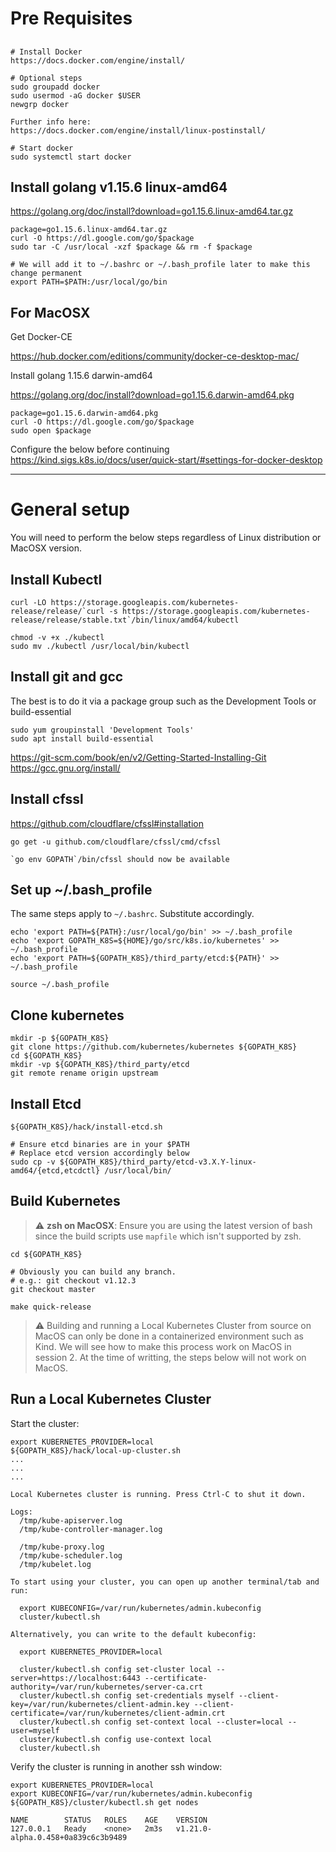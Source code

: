# Pre Requisites


## <Your preferred Linux distro here>

```
# Install Docker
https://docs.docker.com/engine/install/

# Optional steps
sudo groupadd docker
sudo usermod -aG docker $USER
newgrp docker

Further info here:
https://docs.docker.com/engine/install/linux-postinstall/
```

```
# Start docker
sudo systemctl start docker
``` 


## Install golang v1.15.6 linux-amd64 

https://golang.org/doc/install?download=go1.15.6.linux-amd64.tar.gz
```
package=go1.15.6.linux-amd64.tar.gz
curl -O https://dl.google.com/go/$package
sudo tar -C /usr/local -xzf $package && rm -f $package

# We will add it to ~/.bashrc or ~/.bash_profile later to make this change permanent
export PATH=$PATH:/usr/local/go/bin

```

## For MacOSX 
Get Docker-CE 

https://hub.docker.com/editions/community/docker-ce-desktop-mac/ 


Install golang 1.15.6 darwin-amd64 

https://golang.org/doc/install?download=go1.15.6.darwin-amd64.pkg
```
package=go1.15.6.darwin-amd64.pkg
curl -O https://dl.google.com/go/$package
sudo open $package
```

Configure the below before continuing  
https://kind.sigs.k8s.io/docs/user/quick-start/#settings-for-docker-desktop

---

# General setup

You will need to perform the below steps regardless of Linux distribution or MacOSX version. 

## Install Kubectl
```
curl -LO https://storage.googleapis.com/kubernetes-release/release/`curl -s https://storage.googleapis.com/kubernetes-release/release/stable.txt`/bin/linux/amd64/kubectl

chmod -v +x ./kubectl
sudo mv ./kubectl /usr/local/bin/kubectl
```

## Install git and gcc

The best is to do it via a package group such as the Development Tools or build-essential

```
sudo yum groupinstall 'Development Tools'
sudo apt install build-essential
```
https://git-scm.com/book/en/v2/Getting-Started-Installing-Git
https://gcc.gnu.org/install/


## Install cfssl
https://github.com/cloudflare/cfssl#installation 

```
go get -u github.com/cloudflare/cfssl/cmd/cfssl

`go env GOPATH`/bin/cfssl should now be available
```

## Set up ~/.bash_profile 

The same steps apply to `~/.bashrc`. Substitute accordingly.
```
echo 'export PATH=${PATH}:/usr/local/go/bin' >> ~/.bash_profile
echo 'export GOPATH_K8S=${HOME}/go/src/k8s.io/kubernetes' >> ~/.bash_profile
echo 'export PATH=${GOPATH_K8S}/third_party/etcd:${PATH}' >> ~/.bash_profile

source ~/.bash_profile
```

## Clone kubernetes
```
mkdir -p ${GOPATH_K8S}
git clone https://github.com/kubernetes/kubernetes ${GOPATH_K8S}
cd ${GOPATH_K8S}
mkdir -vp ${GOPATH_K8S}/third_party/etcd
git remote rename origin upstream
```

## Install Etcd
```
${GOPATH_K8S}/hack/install-etcd.sh

# Ensure etcd binaries are in your $PATH
# Replace etcd version accordingly below
sudo cp -v ${GOPATH_K8S}/third_party/etcd-v3.X.Y-linux-amd64/{etcd,etcdctl} /usr/local/bin/
```


## Build Kubernetes 

> :warning: **zsh on MacOSX**: Ensure you are using the latest version of bash since the build scripts use `mapfile` which isn't supported by zsh. 
 

```
cd ${GOPATH_K8S}

# Obviously you can build any branch. 
# e.g.: git checkout v1.12.3
git checkout master

make quick-release
```


> :warning: 
Building and running a Local Kubernetes Cluster from source on MacOS can only be done in a containerized environment such as Kind.
We will see how to make this process work on MacOS in session 2.
At the time of writting, the steps below will not work on MacOS. 

## Run a Local Kubernetes Cluster

Start the cluster:

```
export KUBERNETES_PROVIDER=local
${GOPATH_K8S}/hack/local-up-cluster.sh
...
...
...

Local Kubernetes cluster is running. Press Ctrl-C to shut it down.

Logs:
  /tmp/kube-apiserver.log
  /tmp/kube-controller-manager.log

  /tmp/kube-proxy.log
  /tmp/kube-scheduler.log
  /tmp/kubelet.log

To start using your cluster, you can open up another terminal/tab and run:

  export KUBECONFIG=/var/run/kubernetes/admin.kubeconfig
  cluster/kubectl.sh

Alternatively, you can write to the default kubeconfig:

  export KUBERNETES_PROVIDER=local

  cluster/kubectl.sh config set-cluster local --server=https://localhost:6443 --certificate-authority=/var/run/kubernetes/server-ca.crt
  cluster/kubectl.sh config set-credentials myself --client-key=/var/run/kubernetes/client-admin.key --client-certificate=/var/run/kubernetes/client-admin.crt
  cluster/kubectl.sh config set-context local --cluster=local --user=myself
  cluster/kubectl.sh config use-context local
  cluster/kubectl.sh
```

Verify the cluster is running in another ssh window:

```
export KUBERNETES_PROVIDER=local
export KUBECONFIG=/var/run/kubernetes/admin.kubeconfig
${GOPATH_K8S}/cluster/kubectl.sh get nodes

NAME        STATUS   ROLES    AGE    VERSION
127.0.0.1   Ready    <none>   2m3s   v1.21.0-alpha.0.458+0a839c6c3b9489
``` 
